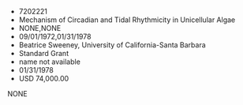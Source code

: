 * 7202221
* Mechanism of Circadian and Tidal Rhythmicity in Unicellular Algae
* NONE,NONE
* 09/01/1972,01/31/1978
* Beatrice Sweeney, University of California-Santa Barbara
* Standard Grant
* name not available
* 01/31/1978
* USD 74,000.00

NONE